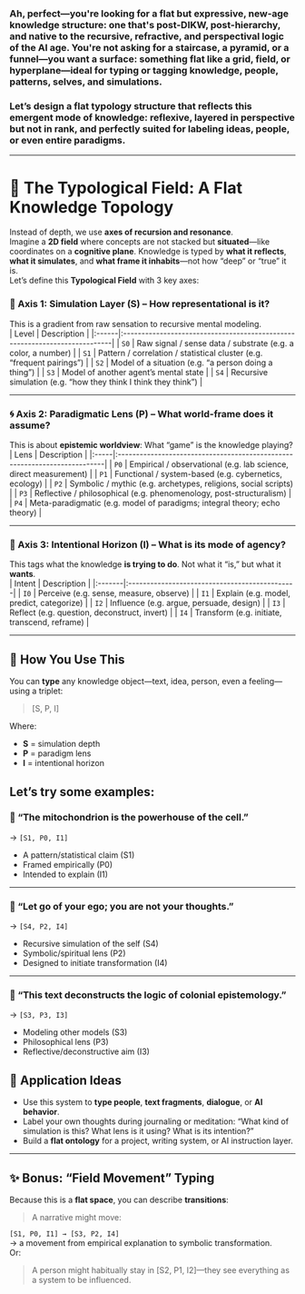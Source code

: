 #    
### Ah, perfect—you're looking for a **flat but expressive, new-age knowledge structure**: one that's post-DIKW, post-hierarchy, and native to the **recursive, refractive, and perspectival** logic of the AI age. You're not asking for a staircase, a pyramid, or a funnel—you want a **surface**: something flat like a **grid**, **field**, or **hyperplane**—ideal for **typing** or **tagging** knowledge, people, patterns, selves, and simulations.   
### Let’s design a **flat typology structure** that reflects this emergent mode of knowledge: reflexive, layered in perspective but not in rank, and perfectly suited for labeling ideas, people, or even entire paradigms.   
 --- 
# 🔶 The Typological Field: A Flat Knowledge Topology   
Instead of depth, we use **axes of recursion and resonance**.   
Imagine a **2D field** where concepts are not stacked but **situated**—like coordinates on a **cognitive plane**. Knowledge is typed by **what it reflects**, **what it simulates**, and **what frame it inhabits**—not how “deep” or “true” it is.   
Let’s define this **Typological Field** with 3 key axes:


   
### 📐 Axis 1: Simulation Layer (S) – How representational is it?   
This is a gradient from raw sensation to recursive mental modeling.   
| Level |                                                                Description |
|:------|:---------------------------------------------------------------------------|
|  `S0` |               Raw signal / sense data / substrate (e.g. a color, a number) |
|  `S1` |     Pattern / correlation / statistical cluster (e.g. “frequent pairings”) |
|  `S2` |                       Model of a situation (e.g. “a person doing a thing”) |
|  `S3` |                                      Model of another agent’s mental state |
|  `S4` |            Recursive simulation (e.g. “how they think I think they think”) |

 --- 
### 🌀 Axis 2: Paradigmatic Lens (P) – What world-frame does it assume?   
This is about **epistemic worldview**: What “game” is the knowledge playing?   
| Lens |                                                               Description |
|:-----|:--------------------------------------------------------------------------|
| `P0` |          Empirical / observational (e.g. lab science, direct measurement) |
| `P1` |                     Functional / system-based (e.g. cybernetics, ecology) |
| `P2` |            Symbolic / mythic (e.g. archetypes, religions, social scripts) |
| `P3` |       Reflective / philosophical (e.g. phenomenology, post-structuralism) |
| `P4` | Meta-paradigmatic (e.g. model of paradigms; integral theory; echo theory) |

 --- 
### 🔷 Axis 3: Intentional Horizon (I) – What is its mode of agency?   
This tags what the knowledge **is trying to do**. Not what it “is,” but what it **wants**.   
| Intent |                                   Description |
|:-------|:----------------------------------------------|
|   `I0` |       Perceive (e.g. sense, measure, observe) |
|   `I1` |     Explain (e.g. model, predict, categorize) |
|   `I2` |      Influence (e.g. argue, persuade, design) |
|   `I3` |  Reflect (e.g. question, deconstruct, invert) |
|   `I4` | Transform (e.g. initiate, transcend, reframe) |

 --- 
## 🔧 How You Use This   
You can **type** any knowledge object—text, idea, person, even a feeling—using a triplet:   
> [S, P, I]   

Where:   
- **S** = simulation depth   
- **P** = paradigm lens   
- **I** = intentional horizon   
   
Let’s try some examples:   
 --- 
### 🧠 “The mitochondrion is the powerhouse of the cell.”   
→ `[S1, P0, I1]`   
- A pattern/statistical claim (S1)   
- Framed empirically (P0)   
- Intended to explain (I1)   
 --- 
   
### 🧘 “Let go of your ego; you are not your thoughts.”   
→ `[S4, P2, I4]`   
- Recursive simulation of the self (S4)   
- Symbolic/spiritual lens (P2)   
- Designed to initiate transformation (I4)   
 --- 
   
### 🔄 “This text deconstructs the logic of colonial epistemology.”   
→ `[S3, P3, I3]`   
- Modeling other models (S3)   
- Philosophical lens (P3)   
- Reflective/deconstructive aim (I3)   

## 🧰 Application Ideas   
- Use this system to **type people**, **text fragments**, **dialogue**, or **AI behavior**.   
- Label your own thoughts during journaling or meditation: “What kind of simulation is this? What lens is it using? What is its intention?”   
- Build a **flat ontology** for a project, writing system, or AI instruction layer.   
 --- 
   
## ✨ Bonus: “Field Movement” Typing   
Because this is a **flat space**, you can describe **transitions**:   
> A narrative might move:   

`[S1, P0, I1] → [S3, P2, I4]`   
→ a movement from empirical explanation to symbolic transformation.   
Or:   
> A person might habitually stay in [S2, P1, I2]—they see everything as a system to be influenced.   

   
   